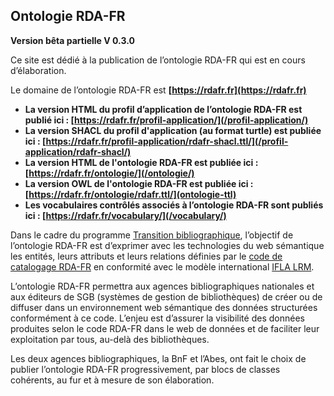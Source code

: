 ## Ontologie RDA-FR

**Version bêta partielle V 0.3.0**

Ce site est dédié à la publication de l’ontologie RDA-FR qui est en cours d’élaboration.

Le domaine de l’ontologie RDA-FR est **[https://rdafr.fr](https://rdafr.fr)**

* **La version HTML du profil d’application de l’ontologie RDA-FR est publié ici : [https://rdafr.fr/profil-application/](/profil-application/)**
* **La version SHACL du profil d'application (au format turtle) est publiée ici : [https://rdafr.fr/profil-application/rdafr-shacl.ttl/](/profil-application/rdafr-shacl/)**
* **La version HTML de l'ontologie RDA-FR est publiée ici : [https://rdafr.fr/ontologie/](/ontologie/)**
* **La version OWL de l'ontologie RDA-FR est publiée ici : [https://rdafr.fr/ontologie/rdafr.ttl/](ontologie-ttl)**
* **Les vocabulaires contrôlés associés à l’ontologie RDA-FR sont publiés ici : [https://rdafr.fr/vocabulary/](/vocabulary/)**

Dans le cadre du programme [Transition bibliographique](https://www.transition-bibliographique.fr/), l’objectif de l’ontologie RDA-FR est d’exprimer avec les technologies du web sémantique les entités, leurs attributs et leurs relations définies par le [code de catalogage RDA-FR](https://code.rdafr.fr/) en conformité avec le modèle international [IFLA LRM](https://www.transition-bibliographique.fr/enjeux/definition-ifla-lrm/).

L’ontologie RDA-FR permettra aux agences bibliographiques nationales et aux éditeurs de SGB (systèmes de gestion de bibliothèques) de créer ou de diffuser dans un environnement web sémantique des données structurées conformément à ce code. L’enjeu est d’assurer la visibilité des données produites selon le code RDA-FR dans le web de données et de faciliter leur exploitation par tous, au-delà des bibliothèques.

Les deux agences bibliographiques, la BnF et l’Abes, ont fait le choix de publier l’ontologie RDA-FR progressivement, par blocs de classes cohérents, au fur et à mesure de son élaboration.
